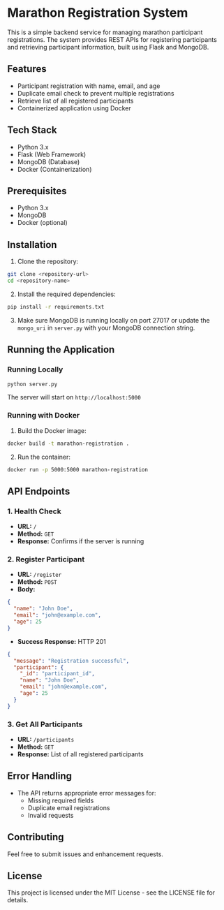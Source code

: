# Marathon Registration System

This is a simple backend service for managing marathon participant registrations. The system provides REST APIs for registering participants and retrieving participant information, built using Flask and MongoDB.

## Features

- Participant registration with name, email, and age
- Duplicate email check to prevent multiple registrations
- Retrieve list of all registered participants
- Containerized application using Docker

## Tech Stack

- Python 3.x
- Flask (Web Framework)
- MongoDB (Database)
- Docker (Containerization)

## Prerequisites

- Python 3.x
- MongoDB
- Docker (optional)

## Installation

1. Clone the repository:

```bash
git clone <repository-url>
cd <repository-name>
```

2. Install the required dependencies:

```bash
pip install -r requirements.txt
```

3. Make sure MongoDB is running locally on port 27017 or update the `mongo_uri` in `server.py` with your MongoDB connection string.

## Running the Application

### Running Locally

```bash
python server.py
```

The server will start on `http://localhost:5000`

### Running with Docker

1. Build the Docker image:

```bash
docker build -t marathon-registration .
```

2. Run the container:

```bash
docker run -p 5000:5000 marathon-registration
```

## API Endpoints

### 1. Health Check

- **URL:** `/`
- **Method:** `GET`
- **Response:** Confirms if the server is running

### 2. Register Participant

- **URL:** `/register`
- **Method:** `POST`
- **Body:**

```json
{
  "name": "John Doe",
  "email": "john@example.com",
  "age": 25
}
```

- **Success Response:** HTTP 201

```json
{
  "message": "Registration successful",
  "participant": {
    "_id": "participant_id",
    "name": "John Doe",
    "email": "john@example.com",
    "age": 25
  }
}
```

### 3. Get All Participants

- **URL:** `/participants`
- **Method:** `GET`
- **Response:** List of all registered participants

## Error Handling

- The API returns appropriate error messages for:
  - Missing required fields
  - Duplicate email registrations
  - Invalid requests

## Contributing

Feel free to submit issues and enhancement requests.

## License

This project is licensed under the MIT License - see the LICENSE file for details.
